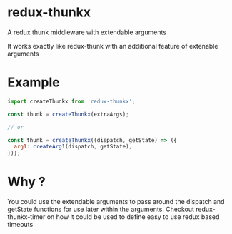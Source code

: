 # redux-thunkx
A redux thunk middleware with extendable arguments

It works exactly like redux-thunk with an additional
feature of extenable arguments

# Example
```javascript
import createThunkx from 'redux-thunkx';

const thunk = createThunkx(extraArgs);

// or

const thunk = createThunkx((dispatch, getState) => ({
  arg1: createArg1(dispatch, getState),
}));
```

# Why ?
You could use the extendable arguments to pass around the dispatch
and getState functions for use later within the arguments. Checkout
redux-thunkx-timer on how it could be used to define easy to use
redux based timeouts
